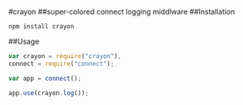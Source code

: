 #crayon
##super-colored connect logging middlware
##Installation
```
npm install crayon
```
##Usage
```javascript
var crayon = require("crayon"),
connect = require("connect");

var app = connect();

app.use(crayon.log());
```
